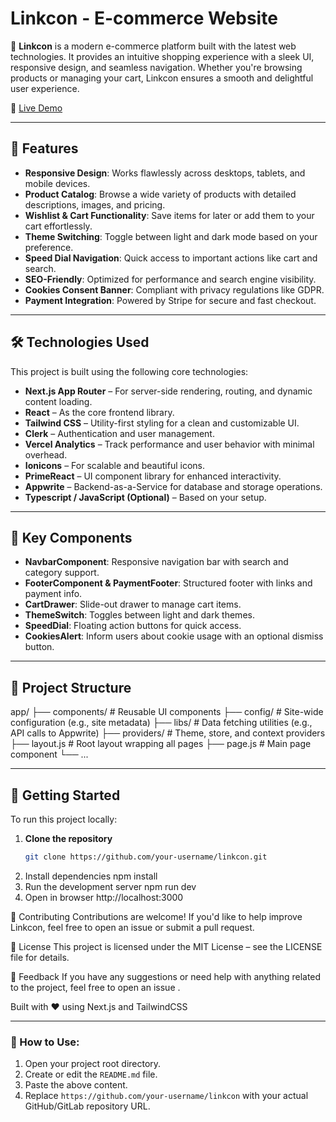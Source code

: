 # Linkcon - E-commerce Website

🚀 **Linkcon** is a modern e-commerce platform built with the latest web technologies. It provides an intuitive shopping experience with a sleek UI, responsive design, and seamless navigation. Whether you're browsing products or managing your cart, Linkcon ensures a smooth and delightful user experience.

🔗 [Live Demo](https://linkcon-web.vercel.app/) 

---

## 🌟 Features

- **Responsive Design**: Works flawlessly across desktops, tablets, and mobile devices.
- **Product Catalog**: Browse a wide variety of products with detailed descriptions, images, and pricing.
- **Wishlist & Cart Functionality**: Save items for later or add them to your cart effortlessly.
- **Theme Switching**: Toggle between light and dark mode based on your preference.
- **Speed Dial Navigation**: Quick access to important actions like cart and search.
- **SEO-Friendly**: Optimized for performance and search engine visibility.
- **Cookies Consent Banner**: Compliant with privacy regulations like GDPR.
- **Payment Integration**: Powered by Stripe for secure and fast checkout.

---

## 🛠️ Technologies Used

This project is built using the following core technologies:

- **Next.js App Router** – For server-side rendering, routing, and dynamic content loading.
- **React** – As the core frontend library.
- **Tailwind CSS** – Utility-first styling for a clean and customizable UI.
- **Clerk** – Authentication and user management.
- **Vercel Analytics** – Track performance and user behavior with minimal overhead.
- **Ionicons** – For scalable and beautiful icons.
- **PrimeReact** – UI component library for enhanced interactivity.
- **Appwrite** – Backend-as-a-Service for database and storage operations.
- **Typescript / JavaScript (Optional)** – Based on your setup.

---

## 🧩 Key Components

- **NavbarComponent**: Responsive navigation bar with search and category support.
- **FooterComponent & PaymentFooter**: Structured footer with links and payment info.
- **CartDrawer**: Slide-out drawer to manage cart items.
- **ThemeSwitch**: Toggles between light and dark themes.
- **SpeedDial**: Floating action buttons for quick access.
- **CookiesAlert**: Inform users about cookie usage with an optional dismiss button.

---

## 📁 Project Structure
app/
├── components/ # Reusable UI components
├── config/ # Site-wide configuration (e.g., site metadata)
├── libs/ # Data fetching utilities (e.g., API calls to Appwrite)
├── providers/ # Theme, store, and context providers
├── layout.js # Root layout wrapping all pages
├── page.js # Main page component
└── ...


---

## 🚀 Getting Started

To run this project locally:

1. **Clone the repository**
   ```bash
   git clone https://github.com/your-username/linkcon.git
2. Install dependencies
   npm install
3. Run the development server
   npm run dev
4. Open in browser
   http://localhost:3000

🤝 Contributing
Contributions are welcome! If you'd like to help improve Linkcon, feel free to open an issue or submit a pull request.

📄 License
This project is licensed under the MIT License – see the LICENSE file for details.

💬 Feedback
If you have any suggestions or need help with anything related to the project, feel free to open an issue .

Built with ❤️ using Next.js and TailwindCSS


---

### 📌 How to Use:
1. Open your project root directory.
2. Create or edit the `README.md` file.
3. Paste the above content.
4. Replace `https://github.com/your-username/linkcon`  with your actual GitHub/GitLab repository URL.
